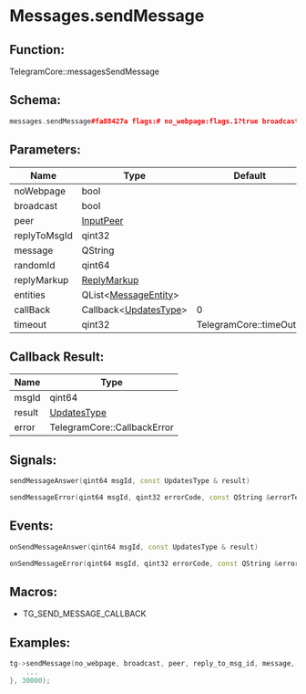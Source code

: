 # Messages.sendMessage

## Function:

TelegramCore::messagesSendMessage

## Schema:

```c++
messages.sendMessage#fa88427a flags:# no_webpage:flags.1?true broadcast:flags.4?true peer:InputPeer reply_to_msg_id:flags.0?int message:string random_id:long reply_markup:flags.2?ReplyMarkup entities:flags.3?Vector<MessageEntity> = Updates;
```
## Parameters:

|Name|Type|Default|
|----|----|-------|
|noWebpage|bool||
|broadcast|bool||
|peer|[InputPeer](../../types/inputpeer.md)||
|replyToMsgId|qint32||
|message|QString||
|randomId|qint64||
|replyMarkup|[ReplyMarkup](../../types/replymarkup.md)||
|entities|QList&lt;[MessageEntity](../../types/messageentity.md)&gt;||
|callBack|Callback&lt;[UpdatesType](../../types/updatestype.md)&gt;|0|
|timeout|qint32|TelegramCore::timeOut()|

## Callback Result:

|Name|Type|
|----|----|
|msgId|qint64|
|result|[UpdatesType](../../types/updatestype.md)|
|error|TelegramCore::CallbackError|

## Signals:

```c++
sendMessageAnswer(qint64 msgId, const UpdatesType & result)
```
```c++
sendMessageError(qint64 msgId, qint32 errorCode, const QString &errorText)
```

## Events:

```c++
onSendMessageAnswer(qint64 msgId, const UpdatesType & result)
```
```c++
onSendMessageError(qint64 msgId, qint32 errorCode, const QString &errorText)
```

## Macros:

* TG_SEND_MESSAGE_CALLBACK

## Examples:

```c++
tg->sendMessage(no_webpage, broadcast, peer, reply_to_msg_id, message, random_id, reply_markup, entities, [=](TG_SEND_MESSAGE_CALLBACK){
    ...
}, 30000);
```
